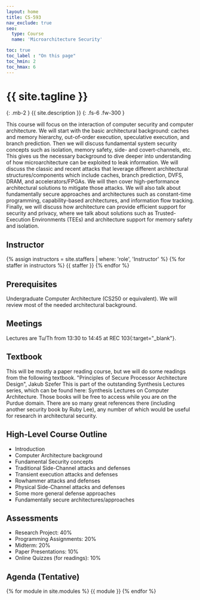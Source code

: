 ```yaml
---
layout: home
title: CS-593
nav_exclude: true
seo:
  type: Course
  name: 'Microarchitecture Security'

toc: true
toc_label : "On this page"
toc_hmin: 2
toc_hmax: 6
---
```


# {{ site.tagline }}
{: .mb-2 }
{{ site.description }}
{: .fs-6 .fw-300 }



This course will focus on the interaction of computer security and computer architecture. We will start with the basic architectural background: caches and memory hierarchy, out-of-order execution, speculative execution, and branch prediction. Then we will discuss fundamental system security concepts such as isolation, memory safety, side- and covert-channels, etc. This gives us the necessary background to dive deeper into understanding of how microarchitecture can be exploited to leak information. We will discuss the classic and recent attacks that leverage different architectural structures/components which include caches, branch prediction, DVFS, DRAM, and accelerators/FPGAs. We will then cover high-performance architectural solutions to mitigate those attacks. We will also talk about fundamentally secure approaches and architectures such as constant-time programming, capability-based architectures, and information flow tracking. Finally, we will discuss how architecture can provide efficient support for security and privacy, where we talk about solutions such as Trusted-Execution Environments (TEEs) and architecture support for memory safety and isolation.




## Instructor

{% assign instructors = site.staffers | where: 'role', 'Instructor' %}
{% for staffer in instructors %}
{{ staffer }}
{% endfor %}


## Prerequisites
Undergraduate Computer Architecture (CS250 or equivalent). We will review most of the needed architectural background. 

## Meetings
Lectures are Tu/Th from 13:30 to 14:45 at REC 103{:target="_blank"}.



## Textbook
This will be mostly a paper reading course, but we will do some readings from the following textbook.
"Principles of Secure Processor Architecture Design", Jakub Szefer
This is part of the outstanding Synthesis Lectures series, which can be found here: Synthesis Lectures on Computer Architecture. Those books will be free to access while you are on the Purdue domain. There are so many great references there (including another security book by Ruby Lee), any number of which would be useful for research in architectural security.
<!-- You will get more out of lecture if you have completed the pre-class reading. 
We try to be clear about what is okay to skim and what will be helpful to read deeply (See [Agenda](#agenda-tentative)). -->


## High-Level Course Outline
 - Introduction
 - Computer Architecture background
 - Fundamental Security concepts
 - Traditional Side-Channel attacks and defenses
 - Transient execution attacks and defenses
 - Rowhammer attacks and defenses
 - Physical Side-Channel attacks and defenses
 - Some more general defense approaches
 - Fundamentally secure architectures/approaches

## Assessments
 - Research Project: 40%
 - Programming Assignments: 20%
 - Midterm: 20%
 - Paper Presentations: 10%
 - Online Quizzes (for readings): 10%

## Agenda (Tentative)

{% for module in site.modules %}
{{ module }}
{% endfor %}


